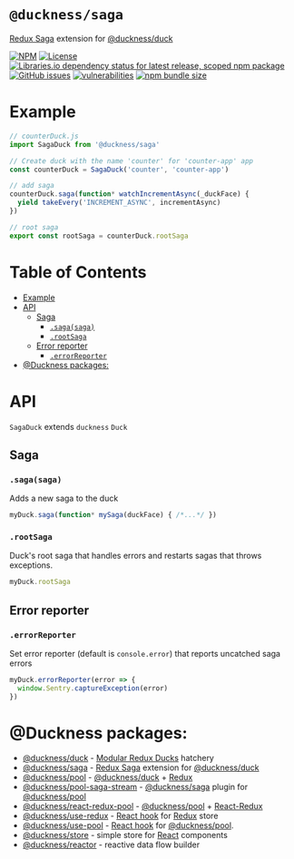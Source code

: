 # `@duckness/saga` <!-- omit in toc -->

[Redux Saga](https://redux-saga.js.org/) extension for [@duckness/duck](https://github.com/hitosu/duckness/tree/master/packages/duck)

[![NPM](https://img.shields.io/npm/v/@duckness/saga)](https://www.npmjs.com/package/@duckness/saga)
[![License](https://img.shields.io/github/license/hitosu/duckness)](https://github.com/hitosu/duckness/blob/master/LICENSE)
[![Libraries.io dependency status for latest release, scoped npm package](https://img.shields.io/librariesio/release/npm/@duckness/saga)](https://www.npmjs.com/package/@duckness/saga?activeTab=dependencies)
[![GitHub issues](https://img.shields.io/github/issues/hitosu/duckness)](https://github.com/hitosu/duckness/issues)
[![vulnerabilities](https://img.shields.io/snyk/vulnerabilities/npm/@duckness/saga)](https://github.com/hitosu/duckness/issues)
[![npm bundle size](https://img.shields.io/bundlephobia/min/@duckness/saga)](https://www.npmjs.com/package/@duckness/saga)

# Example

```js
// counterDuck.js
import SagaDuck from '@duckness/saga'

// Create duck with the name 'counter' for 'counter-app' app
const counterDuck = SagaDuck('counter', 'counter-app')

// add saga
counterDuck.saga(function* watchIncrementAsync(_duckFace) {
  yield takeEvery('INCREMENT_ASYNC', incrementAsync)
})

// root saga
export const rootSaga = counterDuck.rootSaga
```

# Table of Contents <!-- omit in toc -->

- [Example](#example)
- [API](#api)
  - [Saga](#saga)
    - [`.saga(saga)`](#sagasaga)
    - [`.rootSaga`](#rootsaga)
  - [Error reporter](#error-reporter)
    - [`.errorReporter`](#errorreporter)
- [@Duckness packages:](#duckness-packages)

# API

`SagaDuck` extends `duckness` `Duck`

## Saga

### `.saga(saga)`

Adds a new saga to the duck
```js
myDuck.saga(function* mySaga(duckFace) { /*...*/ })
```

### `.rootSaga`

Duck's root saga that handles errors and restarts sagas that throws exceptions.
```js
myDuck.rootSaga
```

## Error reporter

### `.errorReporter`

Set error reporter (default is `console.error`) that reports uncatched saga errors
```js
myDuck.errorReporter(error => {
  window.Sentry.captureException(error)
})
```

# @Duckness packages:

* [@duckness/duck](https://github.com/hitosu/duckness/tree/master/packages/duck) - [Modular Redux Ducks](https://github.com/erikras/ducks-modular-redux) hatchery
* [@duckness/saga](https://github.com/hitosu/duckness/tree/master/packages/saga) - [Redux Saga](https://redux-saga.js.org/) extension for [@duckness/duck](https://github.com/hitosu/duckness/tree/master/packages/duck)
* [@duckness/pool](https://github.com/hitosu/duckness/tree/master/packages/pool) - [@duckness/duck](https://github.com/hitosu/duckness/tree/master/packages/duck) + [Redux](https://redux.js.org/)
* [@duckness/pool-saga-stream](https://github.com/hitosu/duckness/tree/master/packages/pool-saga-stream) - [@duckness/saga](https://github.com/hitosu/duckness/tree/master/packages/saga) plugin for [@duckness/pool](https://github.com/hitosu/duckness/tree/master/packages/pool)
* [@duckness/react-redux-pool](https://github.com/hitosu/duckness/tree/master/packages/react-redux-pool) - [@duckness/pool](https://github.com/hitosu/duckness/tree/master/packages/pool) + [React-Redux](https://react-redux.js.org/)
* [@duckness/use-redux](https://github.com/hitosu/duckness/tree/master/packages/use-redux) - [React hook](https://reactjs.org/docs/hooks-intro.html) for [Redux](https://react-redux.js.org/) store
* [@duckness/use-pool](https://github.com/hitosu/duckness/tree/master/packages/use-pool) - [React hook](https://reactjs.org/docs/hooks-intro.html) for [@duckness/pool](https://github.com/hitosu/duckness/tree/master/packages/pool).
* [@duckness/store](https://github.com/hitosu/duckness/tree/master/packages/store) - simple store for [React](https://reactjs.org/) components
* [@duckness/reactor](https://github.com/hitosu/duckness/tree/master/packages/reactor) - reactive data flow builder
